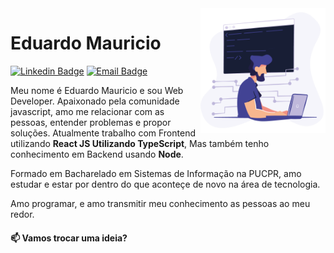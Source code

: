 <img align="right" height="200px" src="./image.png" />

# Eduardo Mauricio

[![Linkedin Badge](https://img.shields.io/badge/Eduardo%20Mauricio-6633cc?style=flat-square&logo=Linkedin&logoColor=white)](https://www.linkedin.com/in/eduardomfonseca/)
[![Email Badge](https://img.shields.io/badge/contato@eddydeveloper.com-6633cc?style=flat-square&logo=Microsoft&logoColor=white)](mailto:contato@eddydeveloper.com)

Meu nome é Eduardo Mauricio e sou Web Developer. Apaixonado pela comunidade javascript, amo me relacionar com as pessoas, entender problemas e propor soluções. Atualmente trabalho com Frontend utilizando **React JS Utilizando TypeScript**, Mas também tenho conhecimento em Backend usando **Node**.

Formado em Bacharelado em Sistemas de Informação na PUCPR, amo estudar e estar por dentro do que aconteçe de novo na área de tecnologia.

Amo programar, e amo transmitir meu conhecimento as pessoas ao meu redor.

#### :mailbox: Vamos trocar uma ideia?

